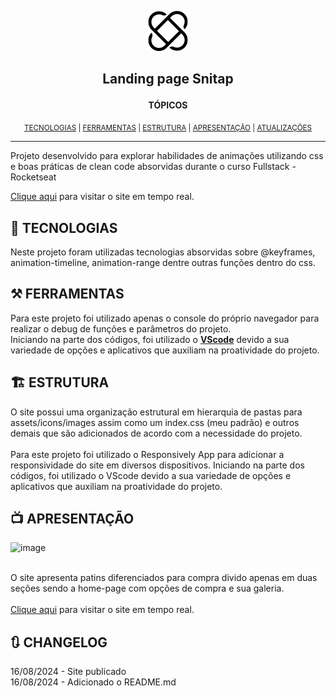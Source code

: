 <p align="center"><a href="https://ayrtonyamashita.github.io/lp-patins/"><img src="./assets/icons/logo.svg"></a></p>

## <p align="center">Landing page Snitap</p>

<p align="center"><b>TÓPICOS</b></p>
<p align="center"><sub>
<a href="#-tecnologias">TECNOLOGIAS</a> | 
<a href="#️-ferramentas">FERRAMENTAS</a> |
<a href="#️-estrutura">ESTRUTURA</a> |
<a href="#-apresentação">APRESENTAÇÃO</a> | 
<a href="#-changelog">ATUALIZAÇÕES</a></sub></p>

---

Projeto desenvolvido para explorar habilidades de animações utilizando css e boas práticas de clean code absorvidas durante o curso Fullstack - Rocketseat

<a href="https://ayrtonyamashita.github.io/lp-patins/">Clique aqui</a> para visitar o site em tempo real.

## 🤖 TECNOLOGIAS

Neste projeto foram utilizadas tecnologias absorvidas sobre @keyframes, animation-timeline, animation-range dentre outras funções dentro do css.

## ⚒️ FERRAMENTAS

Para este projeto foi utilizado apenas o console do próprio navegador para realizar o debug de funções e parâmetros do projeto.
<br>
Iniciando na parte dos códigos, foi utilizado o <b><a href="https://vscode.dev/">VScode</a></b> devido a sua variedade de opções e aplicativos que auxiliam na proatividade do projeto.

## 🏗️ ESTRUTURA

O site possui uma organização estrutural em hierarquia de pastas para assets/icons/images assim como um index.css (meu padrão) e outros demais que são adicionados de acordo com a necessidade do projeto. <br>
<br>
Para este projeto foi utilizado o Responsively App para adicionar a responsividade do site em diversos dispositivos.
Iniciando na parte dos códigos, foi utilizado o VScode devido a sua variedade de opções e aplicativos que auxiliam na proatividade do projeto.

## 📺 APRESENTAÇÃO

![image](https://github.com/user-attachments/assets/3fc6ecf1-ce9c-4f7c-9608-75b86bce86ae)




<br>
O site apresenta patins diferenciados para compra divido apenas em duas seções sendo a home-page com opções de compra e sua galeria.<br>
<br>
<a href="https://ayrtonyamashita.github.io/lp-patins/">Clique aqui</a> para visitar o site em tempo real.

## 🔃 CHANGELOG

16/08/2024 - Site publicado <br>
16/08/2024 - Adicionado o README.md <br>
